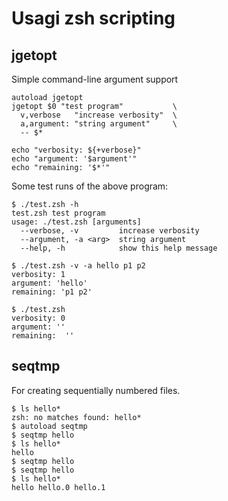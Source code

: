 # Usagi zsh scripting

## jgetopt

Simple command-line argument support

```shell
autoload jgetopt
jgetopt $0 "test program"           \
  v,verbose   "increase verbosity"  \
  a,argument: "string argument"     \
  -- $*

echo "verbosity: ${+verbose}"
echo "argument: '$argument'"
echo "remaining: '$*'"
```

Some test runs of the above program:
```shell
$ ./test.zsh -h
test.zsh test program
usage: ./test.zsh [arguments]
  --verbose, -v         increase verbosity
  --argument, -a <arg>  string argument
  --help, -h            show this help message
```

```shell
$ ./test.zsh -v -a hello p1 p2
verbosity: 1
argument: 'hello'
remaining: 'p1 p2'
```

```shell
$ ./test.zsh
verbosity: 0
argument: ''
remaining:  ''
```

## seqtmp

For creating sequentially numbered files.

```shell
$ ls hello*
zsh: no matches found: hello*
$ autoload seqtmp
$ seqtmp hello
$ ls hello*
hello
$ seqtmp hello
$ seqtmp hello
$ ls hello*
hello hello.0 hello.1
```

